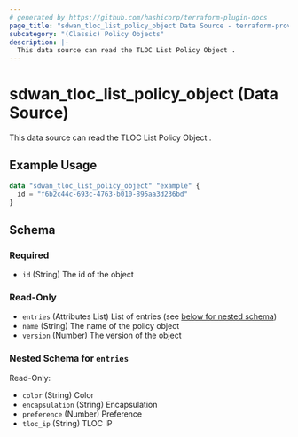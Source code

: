 ```yaml
---
# generated by https://github.com/hashicorp/terraform-plugin-docs
page_title: "sdwan_tloc_list_policy_object Data Source - terraform-provider-sdwan"
subcategory: "(Classic) Policy Objects"
description: |-
  This data source can read the TLOC List Policy Object .
---
```


# sdwan_tloc_list_policy_object (Data Source)

This data source can read the TLOC List Policy Object .

## Example Usage

```terraform
data "sdwan_tloc_list_policy_object" "example" {
  id = "f6b2c44c-693c-4763-b010-895aa3d236bd"
}
```

<!-- schema generated by tfplugindocs -->
## Schema

### Required

- `id` (String) The id of the object

### Read-Only

- `entries` (Attributes List) List of entries (see [below for nested schema](#nestedatt--entries))
- `name` (String) The name of the policy object
- `version` (Number) The version of the object

<a id="nestedatt--entries"></a>
### Nested Schema for `entries`

Read-Only:

- `color` (String) Color
- `encapsulation` (String) Encapsulation
- `preference` (Number) Preference
- `tloc_ip` (String) TLOC IP
